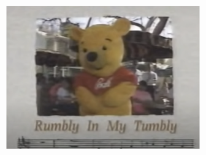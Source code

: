 !["Winnie the Pooh holds his tummy against a paper background with sheet music titled 'Rumbly In My Tumbly'"](/assets/images/bios24/joren.png)